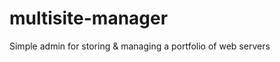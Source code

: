 multisite-manager
=================

Simple admin for storing &amp; managing a portfolio of web servers